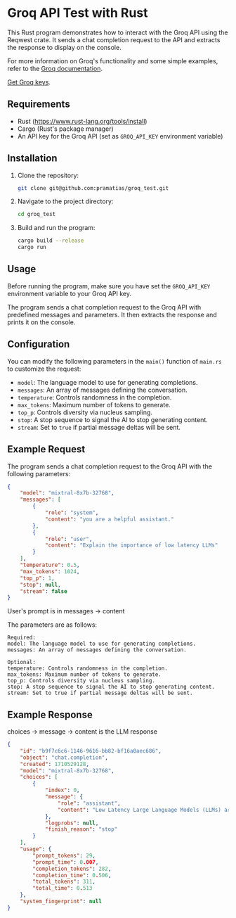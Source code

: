 # Groq API Test with Rust

This Rust program demonstrates how to interact with the Groq API using the Reqwest crate. It sends a chat completion request to the API and extracts the response to display on the console.

For more information on Groq's functionality and some simple examples, refer to the [Groq documentation](https://console.groq.com/docs/text-chat).

[Get Groq keys](https://console.groq.com/keys).

## Requirements

- Rust (https://www.rust-lang.org/tools/install)
- Cargo (Rust's package manager)
- An API key for the Groq API (set as `GROQ_API_KEY` environment variable)

## Installation

1. Clone the repository:

    ```bash
    git clone git@github.com:pramatias/groq_test.git
    ```

2. Navigate to the project directory:

    ```bash
    cd groq_test
    ```

3. Build and run the program:

    ```bash
    cargo build --release
    cargo run
    ```

## Usage

Before running the program, make sure you have set the `GROQ_API_KEY` environment variable to your Groq API key.

The program sends a chat completion request to the Groq API with predefined messages and parameters. It then extracts the response and prints it on the console.

## Configuration

You can modify the following parameters in the `main()` function of `main.rs` to customize the request:

- `model`: The language model to use for generating completions.
- `messages`: An array of messages defining the conversation.
- `temperature`: Controls randomness in the completion.
- `max_tokens`: Maximum number of tokens to generate.
- `top_p`: Controls diversity via nucleus sampling.
- `stop`: A stop sequence to signal the AI to stop generating content.
- `stream`: Set to `true` if partial message deltas will be sent.

## Example Request

The program sends a chat completion request to the Groq API with the following parameters:

```json
{
    "model": "mixtral-8x7b-32768",
    "messages": [
        {
            "role": "system",
            "content": "you are a helpful assistant."
        },
        {
            "role": "user",
            "content": "Explain the importance of low latency LLMs"
        }
    ],
    "temperature": 0.5,
    "max_tokens": 1024,
    "top_p": 1,
    "stop": null,
    "stream": false
}

```
User's prompt is in messages -> content

The parameters are as follows:

    Required:
    model: The language model to use for generating completions.
    messages: An array of messages defining the conversation.
    
    Optional:
    temperature: Controls randomness in the completion.
    max_tokens: Maximum number of tokens to generate.
    top_p: Controls diversity via nucleus sampling.
    stop: A stop sequence to signal the AI to stop generating content.
    stream: Set to true if partial message deltas will be sent.


## Example Response
choices -> message -> content is the LLM response 

```json
{
    "id": "b9f7c6c6-1146-9616-bb82-bf16a0aec686",
    "object": "chat.completion",
    "created": 1710529128,
    "model": "mixtral-8x7b-32768",
    "choices": [
        {
            "index": 0,
            "message": {
                "role": "assistant",
                "content": "Low Latency Large Language Models (LLMs) are critical..."
            },
            "logprobs": null,
            "finish_reason": "stop"
        }
    ],
    "usage": {
        "prompt_tokens": 29,
        "prompt_time": 0.007,
        "completion_tokens": 282,
        "completion_time": 0.506,
        "total_tokens": 311,
        "total_time": 0.513
    },
    "system_fingerprint": null
}

```
